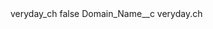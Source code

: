 <?xml version="1.0" encoding="UTF-8"?>
<CustomMetadata xmlns="http://soap.sforce.com/2006/04/metadata" xmlns:xsi="http://www.w3.org/2001/XMLSchema-instance" xmlns:xsd="http://www.w3.org/2001/XMLSchema">
    <label>veryday_ch</label>
    <protected>false</protected>
    <values>
        <field>Domain_Name__c</field>
        <value xsi:type="xsd:string">veryday.ch</value>
    </values>
</CustomMetadata>
